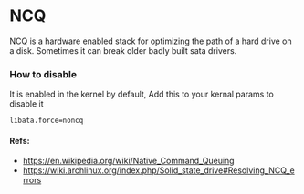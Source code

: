 # NCQ


NCQ is a hardware enabled stack for optimizing the path of a hard drive on a disk. Sometimes it can break older badly built sata drivers.

### How to disable

It is enabled in the kernel by default, Add this to your kernal params to disable it

    libata.force=noncq


#### Refs:

 - https://en.wikipedia.org/wiki/Native_Command_Queuing
 - https://wiki.archlinux.org/index.php/Solid_state_drive#Resolving_NCQ_errors